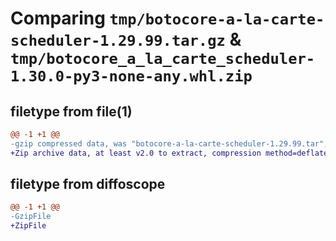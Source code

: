 # Comparing `tmp/botocore-a-la-carte-scheduler-1.29.99.tar.gz` & `tmp/botocore_a_la_carte_scheduler-1.30.0-py3-none-any.whl.zip`

## filetype from file(1)

```diff
@@ -1 +1 @@
-gzip compressed data, was "botocore-a-la-carte-scheduler-1.29.99.tar", last modified: Sat Mar 25 01:23:13 2023, max compression
+Zip archive data, at least v2.0 to extract, compression method=deflate
```

## filetype from diffoscope

```diff
@@ -1 +1 @@
-GzipFile
+ZipFile
```

